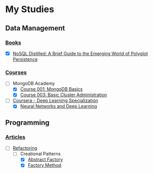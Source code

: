 
# My Studies

## Data Management

### [Books](./books/index.md)

- [x] [NoSQL Distilled: A Brief Guide to the Emerging World of Polyglot Persistence](./books/nosql_distilled/nosql_distilled.md)

### [Courses](./courses/index.md)

- [ ] MongoDB Academy
    - [x] [Course 001: MongoDB Basics](./courses/mongodb_academy/m001_mongodb_basics/index.md)
    - [x] [Course 003: Basic Cluster Administration](./courses/mongodb_academy/m103_basic_cluster_administration/index.md)
- [ ] [Coursera - Deep Learning Specialization](./courses/deeplearning_ai/index.md)
    - [x] [Neural Networks and Deep Learning](./courses/deeplearning_ai/neural_networks_and_deep_learning/index.md)

## Programming

### [Articles](./programming/articles/index.md)

- [ ] [Refactoring](./programming/articles/refactoring/index.md)
    - [ ] Creational Patterns
        - [x] [Abstract Factory](./programming/articles/refactoring/creational_patterns/abstract_factory/index.md)
        - [x] [Factory Method](./programming/articles/refactoring/creational_patterns/factory_method/index.md)
